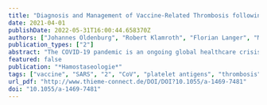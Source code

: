 ```yaml
---
title: "Diagnosis and Management of Vaccine-Related Thrombosis following AstraZeneca COVID-19 Vaccination: Guidance Statement from the GTH"
date: 2021-04-01
publishDate: 2022-05-31T16:00:44.658370Z
authors: ["Johannes Oldenburg", "Robert Klamroth", "Florian Langer", "Manuela Albisetti", "Charis von Auer", "Cihan Ay", "Wolfgang Korte", "Rüdiger E. Scharf", "Bernd Pötzsch", "Andreas Greinacher"]
publication_types: ["2"]
abstract: "The COVID-19 pandemic is an ongoing global healthcare crisis. Based on reports of atypically located thromboses following vaccination with the AstraZeneca COVID-19 vaccine, the Society of Thrombosis and Haemostasis Research (GTH) has issued guidance statements on the recognition, diagnosis, and treatment of this rare complication. It shares pathophysiological features with heparin-induced thrombocytopenia (HIT) and is referred to as vaccine-induced prothrombotic immune thrombocytopenia (VIPIT)."
featured: false
publication: "*Hamostaseologie*"
tags: ["vaccine", "SARS", "2", "CoV", "platelet antigens", "thrombosis"]
url_pdf: "http://www.thieme-connect.de/DOI/DOI?10.1055/a-1469-7481"
doi: "10.1055/a-1469-7481"
---
```


